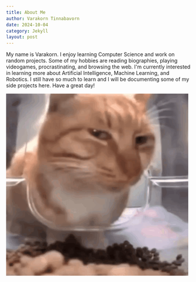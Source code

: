 ```yaml
---
title: About Me
author: Varakorn Tinnabavorn
date: 2024-10-04
category: Jekyll
layout: post
---
```


My name is Varakorn. I enjoy learning Computer Science and work on random projects. Some of my hobbies are reading biographies, playing videogames, procrastinating, and browsing the web. I'm currently interested in learning more about Artificial Intelligence, Machine Learning, and Robotics. I still have so much to learn and I will be documenting some of my side projects here. Have a great day!

![Mr Fresh](/assets/images/mr-fresh2.gif)
